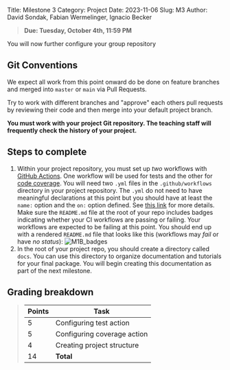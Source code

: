 Title:  Milestone 3
Category: Project
Date: 2023-11-06
Slug: M3
Author: David Sondak, Fabian Wermelinger, Ignacio Becker

> **Due: Tuesday, October 4th, 11:59 PM**

You will now further configure your group repository

## Git Conventions

We expect all work from this point onward do be done on feature branches and merged into `master` or `main` via Pull Requests.

Try to work with different branches and "approve" each others pull requests by reviewing their code and then merge into your default project branch.

**You must work with your project Git repository.  The teaching staff will frequently check the history of your project.**


## Steps to complete

1. Within your project repository, you must set up *two* workflows with [GitHub Actions](https://docs.github.com/en/actions).  One workflow will be used for tests and the other for [code coverage](https://en.wikipedia.org/wiki/Code_coverage).  You will need two `.yml` files in the `.github/workflows` directory in your project repository.
   The `.yml` do not need to have meaningful declarations at this point but you should have at least the `name:` option and the `on:` option defined.  See [this link](https://docs.github.com/en/actions/using-workflows/workflow-syntax-for-github-actions) for more details.
   Make sure the `README.md` file at the root of your repo includes badges indicating whether your CI workflows are passing or failing.  Your workflows are expected to be failing at this point.  You should end up with a rendered `README.md` file that looks like this (workflows may *fail* or have *no status*):
   ![M1B_badges]({static}/pages/media/M1B_badges.png)
2. In the root of your project repo, you should create a directory called `docs`.
   You can use this directory to organize documentation and tutorials for your final package. You will begin creating this documentation as part of the next milestone.

## Grading breakdown

> | **Points** | **Task**                        |
> |------------|---------------------------------|
> | 5          | Configuring test action         |
> | 5          | Configuring coverage action     |
> | 4          | Creating project structure      |
> | 14          | **Total**                       |
